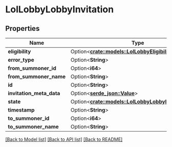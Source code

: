 # LolLobbyLobbyInvitation

## Properties

Name | Type | Description | Notes
------------ | ------------- | ------------- | -------------
**eligibility** | Option<[**crate::models::LolLobbyEligibility**](LolLobbyEligibility.md)> |  | [optional]
**error_type** | Option<**String**> |  | [optional]
**from_summoner_id** | Option<**i64**> |  | [optional]
**from_summoner_name** | Option<**String**> |  | [optional]
**id** | Option<**String**> |  | [optional]
**invitation_meta_data** | Option<[**serde_json::Value**](.md)> |  | [optional]
**state** | Option<[**crate::models::LolLobbyLobbyInvitationState**](LolLobbyLobbyInvitationState.md)> |  | [optional]
**timestamp** | Option<**String**> |  | [optional]
**to_summoner_id** | Option<**i64**> |  | [optional]
**to_summoner_name** | Option<**String**> |  | [optional]

[[Back to Model list]](../README.md#documentation-for-models) [[Back to API list]](../README.md#documentation-for-api-endpoints) [[Back to README]](../README.md)


